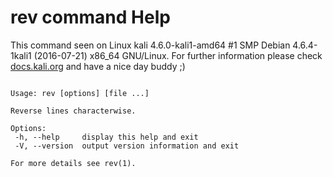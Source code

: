 # rev command Help
 
 This command seen on Linux kali 4.6.0-kali1-amd64 #1 SMP Debian 4.6.4-1kali1 (2016-07-21) x86_64 GNU/Linux. For further information please check [docs.kali.org](docs.kali.org) and have a nice day buddy ;) 

~~~

Usage: rev [options] [file ...]

Reverse lines characterwise.

Options:
 -h, --help     display this help and exit
 -V, --version  output version information and exit

For more details see rev(1).

~~~
